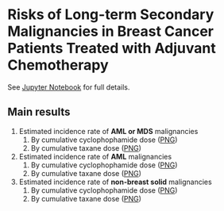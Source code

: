 # Risks of Long-term Secondary Malignancies in Breast Cancer Patients Treated with Adjuvant Chemotherapy

See [Jupyter Notebook](metaregSecMal.ipynb) for full details.

## Main results

1. Estimated incidence rate of **AML or MDS** malignancies
    1. By cumulative cyclophophamide dose ([PNG](AMLorMDS_Cyclophosphamide.png))
    1. By cumulative taxane dose ([PNG](AMLorMDS_Taxane.png))
1. Estimated incidence rate of **AML** malignancies
    1. By cumulative cyclophophamide dose ([PNG](AML_Cyclophosphamide.png))
    1. By cumulative taxane dose ([PNG](AML_Taxane.png))
1. Estimated incidence rate of **non-breast solid** malignancies
    1. By cumulative cyclophophamide dose ([PNG](NonBreastSolid_Cyclophosphamide.png))
    1. By cumulative taxane dose ([PNG](NonBreastSolid_Taxane.png))
